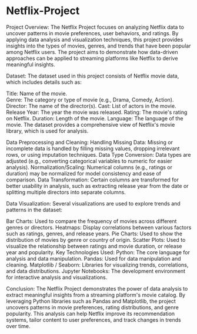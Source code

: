 # Netflix-Project

Project Overview:
The Netflix Project focuses on analyzing Netflix data to uncover patterns in movie preferences, user behaviors, and ratings. By applying data analysis and visualization techniques, this project provides insights into the types of movies, genres, and trends that have been popular among Netflix users. The project aims to demonstrate how data-driven approaches can be applied to streaming platforms like Netflix to derive meaningful insights.

Dataset:
The dataset used in this project consists of Netflix movie data, which includes details such as:

Title: Name of the movie.  
Genre: The category or type of movie (e.g., Drama, Comedy, Action).            
Director: The name of the director(s).
Cast: List of actors in the movie.
Release Year: The year the movie was released.
Rating: The movie's rating on Netflix.
Duration: Length of the movie.
Language: The language of the movie.
The dataset provides a comprehensive view of Netflix's movie library, which is used for analysis.

Data Preprocessing and Cleaning:
Handling Missing Data: Missing or incomplete data is handled by filling missing values, dropping irrelevant rows, or using imputation techniques.
Data Type Conversion: Data types are adjusted (e.g., converting categorical variables to numeric for easier analysis).
Normalization/Scaling: Numerical columns (e.g., ratings or duration) may be normalized for model consistency and ease of comparison.
Data Transformation: Certain columns are transformed for better usability in analysis, such as extracting release year from the date or splitting multiple directors into separate columns.

Data Visualization:
Several visualizations are used to explore trends and patterns in the dataset:

Bar Charts: Used to compare the frequency of movies across different genres or directors.
Heatmaps: Display correlations between various factors such as ratings, genres, and release years.
Pie Charts: Used to show the distribution of movies by genre or country of origin.
Scatter Plots: Used to visualize the relationship between ratings and movie duration, or release year and popularity.
Key Technologies Used:
Python: The core language for analysis and data manipulation.
Pandas: Used for data manipulation and cleaning.
Matplotlib / Seaborn: Libraries for visualizing trends, correlations, and data distributions.
Jupyter Notebooks: The development environment for interactive analysis and visualizations.

Conclusion:
The Netflix Project demonstrates the power of data analysis to extract meaningful insights from a streaming platform's movie catalog. By leveraging Python libraries such as Pandas and Matplotlib, the project uncovers patterns in movie preferences, rating distributions, and genre popularity. This analysis can help Netflix improve its recommendation systems, tailor content to user preferences, and track changes in trends over time.

